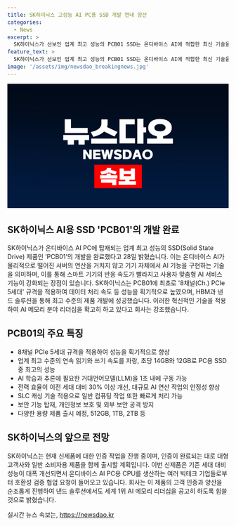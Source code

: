 ```yaml
---
title: SK하이닉스 고성능 AI PC용 SSD 개발 연내 양산
categories:
  - News
excerpt: >
  SK하이닉스가 선보인 업계 최고 성능의 PCB01 SSD는 온디바이스 AI에 적합한 최신 기술을 적용한 제품이다. 이 SSD는 8채널 PCIe 5세대 규격을 채용하여 데이터 처리 속도를 혁신적으로 높였고, 연속 읽기와 쓰기 속도는 업계 최고 수준이다. 또한 전력 효율이 이전 세대 대비 30% 이상 개선되어 대규모 AI 연산 작업의 안정성을 향상시켰다. 더불어 SLC 캐싱 기술과 보안 기능도 탑재되어 있어 일반 컴퓨팅 작업과 개인정보 보호에도 기여한다. 이 제품은 글로벌 고객사 및 일반 사용자들을 대상으로 연내 출시될 예정이며, 시장에서 크게 주목받을 것으로 예상된다.
feature_text: >
  SK하이닉스가 선보인 업계 최고 성능의 PCB01 SSD는 온디바이스 AI에 적합한 최신 기술을 적용한 제품이다. 이 SSD는 8채널 PCIe 5세대 규격을 채용하여 데이터 처리 속도를 혁신적으로 높였고, 연속 읽기와 쓰기 속도는 업계 최고 수준이다. 또한 전력 효율이 이전 세대 대비 30% 이상 개선되어 대규모 AI 연산 작업의 안정성을 향상시켰다. 더불어 SLC 캐싱 기술과 보안 기능도 탑재되어 있어 일반 컴퓨팅 작업과 개인정보 보호에도 기여한다. 이 제품은 글로벌 고객사 및 일반 사용자들을 대상으로 연내 출시될 예정이며, 시장에서 크게 주목받을 것으로 예상된다.
image: '/assets/img/newsdao_breakingnews.jpg'
---
```


<p><img src="/assets/img/newsdao_breakingnews.jpg" alt="pcversion 속보" /></p>

<h2 data-ke-size="size26">SK하이닉스 AI용 SSD 'PCB01'의 개발 완료</h2>

<p data-ke-size="size16">SK하이닉스가 온디바이스 AI PC에 탑재되는 업계 최고 성능의 SSD(Solid State Drive) 제품인 ‘PCB01’의 개발을 완료했다고 28일 밝혔습니다. 이는 온디바이스 AI가 물리적으로 떨어진 서버의 연산을 거치지 않고 기기 자체에서 AI 기능을 구현하는 기술을 의미하며, 이를 통해 스마트 기기의 반응 속도가 빨라지고 사용자 맞춤형 AI 서비스 기능이 강화되는 장점이 있습니다.
SK하이닉스는 PCB01에 최초로 '8채널(Ch.) PCIe 5세대' 규격을 적용하여 데이터 처리 속도 등 성능을 획기적으로 높였으며, HBM과 낸드 솔루션을 통해 최고 수준의 제품 개발에 성공했습니다. 이러한 혁신적인 기술을 적용하여 AI 메모리 분야 리더십을 확고히 하고 있다고 회사는 강조했습니다.</p>

<h2 data-ke-size="size26">PCB01의 주요 특징</h2>

<ul>
    <li>8채널 PCIe 5세대 규격을 적용하여 성능을 획기적으로 향상</li>
    <li>업계 최고 수준의 연속 읽기와 쓰기 속도를 자랑, 초당 14GB와 12GB로 PC용 SSD 중 최고의 성능</li>
    <li>AI 학습과 추론에 필요한 거대언어모델(LLM)을 1초 내에 구동 가능</li>
    <li>전력 효율이 이전 세대 대비 30% 이상 개선, 대규모 AI 연산 작업의 안정성 향상</li>
    <li>SLC 캐싱 기술 적용으로 일반 컴퓨팅 작업 또한 빠르게 처리 가능</li>
    <li>보안 기능 탑재, 개인정보 보호 및 외부 보안 공격 방지</li>
    <li>다양한 용량 제품 출시 예정, 512GB, 1TB, 2TB 등</li>
</ul>

<h2 data-ke-size="size26">SK하이닉스의 앞으로 전망</h2>

<p data-ke-size="size16">SK하이닉스는 현재 신제품에 대한 인증 작업을 진행 중이며, 인증이 완료되는 대로 대형 고객사와 일반 소비자용 제품을 함께 출시할 계획입니다. 이번 신제품은 기존 세대 대비 성능이 대폭 개선되면서 온디바이스 AI PC용 CPU를 생산하는 여러 빅테크 기업들로부터 호환성 검증 협업 요청이 들어오고 있습니다. 회사는 이 제품의 고객 인증과 양산을 순조롭게 진행하여 낸드 솔루션에서도 세계 1위 AI 메모리 리더십을 공고히 하도록 힘쓸 것으로 밝혔습니다.</p>
실시간 뉴스 속보는, <a href="https://newsdao.kr" rel="dofollow">https://newsdao.kr</a>


